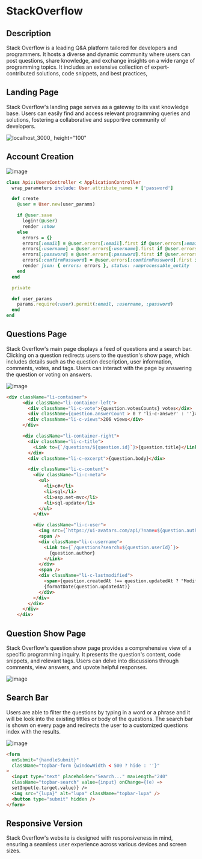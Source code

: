 # StackOverflow

## Description

Stack Overflow is a leading Q&A platform tailored for developers and programmers.
It hosts a diverse and dynamic community where users can post questions, share knowledge, and exchange insights on a wide range of programming topics.
It includes an extensive collection of expert-contributed solutions, code snippets, and best practices,

## Landing Page

Stack Overflow's landing page serves as a gateway to its vast knowledge base. Users can easily find and access relevant programming queries and solutions, fostering a collaborative and supportive community of developers.

![localhost_3000_ height="100"](https://github.com/jeffreyferrert/StackOverflow/assets/60533307/436ddd90-f529-4274-a33a-06324b5a4d70)

## Account Creation

![image](https://github.com/jeffreyferrert/StackOverflow/assets/60533307/fa6bde08-bf3f-4d2d-a898-6a4ba5479f80)

```ruby
class Api::UsersController < ApplicationController
  wrap_parameters include: User.attribute_names + ['password']

  def create
    @user = User.new(user_params)

    if @user.save
      login!(@user)
      render :show
    else
      errors = {}
      errors[:email] = @user.errors[:email].first if @user.errors[:email].any?
      errors[:username] = @user.errors[:username].first if @user.errors[:username].any?
      errors[:password] = @user.errors[:password].first if @user.errors[:password].any?
      errors[:confirmPassword] = @user.errors[:confirmPassword].first if @user.errors[:confirmPassword].any?
      render json: { errors: errors }, status: :unprocessable_entity
    end
  end

  private

  def user_params
    params.require(:user).permit(:email, :username, :password)
  end
end
```

## Questions Page

Stack Overflow's main page displays a feed of questions and a search bar. Clicking on a question redirects users to the question's show page, which includes details such as the question description, user information, comments, votes, and tags. Users can interact with the page by answering the question or voting on answers.

![image](https://github.com/jeffreyferrert/StackOverflow/assets/60533307/bb473e4a-5d17-4719-ad67-ee3df6c096e6)

```html
<div className="li-container">
      <div className="li-container-left">
        <div className="li-c-vote">{question.votesCounts} votes</div>
        <div className={question.answerCount > 0 ? 'li-c-answer' : ''}>{question.answerCount} answers</div>
        <div className="li-c-views">206 views</div>
      </div>

      <div className="li-container-right">
        <div className="li-c-title">
          <Link to={`/questions/${question.id}`}>{question.title}</Link>
        </div>
        <div className="li-c-excerpt">{question.body}</div>

        <div className="li-c-content">
          <div className="li-c-meta">
            <ul>
              <li>c#</li>
              <li>sql</li>
              <li>asp.net-mvc</li>
              <li>sql-update</li>
            </ul>
          </div>

          <div className="li-c-user">
            <img src={`https://ui-avatars.com/api/?name=${question.author}&background=random&format=png`} alt="user_photo" className="li-c-photo" />
            <span />
            <div className="li-c-username">
              <Link to={`/questions?search=${question.userId}`}>
                {question.author}
              </Link>
            </div>
            <span />
            <div className="li-c-lastmodified">
              <span>{question.createdAt !== question.updatedAt ? "Modified" : "Asked"}</span>
              {formatDate(question.updatedAt)}
            </div>
          </div>
        </div>
      </div>
    </div>
```

## Question Show Page

Stack Overflow's question show page provides a comprehensive view of a specific programming inquiry. It presents the question's content, code snippets, and relevant tags. Users can delve into discussions through comments, view answers, and upvote helpful responses.

![image](https://github.com/jeffreyferrert/StackOverflow/assets/60533307/661e8c74-d69b-4392-b393-aad3242780a0)

## Search Bar

Users are able to filter the questions by typing in a word or a phrase and it will be look into the existing tittles or body of the questions. The search bar is shown on every page and redirects the user to a customized questions index with the results.

![image](https://github.com/jeffreyferrert/StackOverflow/assets/60533307/95e07191-5808-4f36-992a-60e6228e9991) 

```html
<form
  onSubmit="{handleSubmit}"
  className="topbar-form {windowWidth < 500 ? hide : ''}"
>
  <input type="text" placeholder="Search..." maxLength="240"
  className="topbar-search" value={input} onChange={(e) =>
  setInput(e.target.value)} />
  <img src="{lupa}" alt="lupa" className="topbar-lupa" />
  <button type="submit" hidden />
</form>
```

## Responsive Version

Stack Overflow's website is designed with responsiveness in mind, ensuring a seamless user experience across various devices and screen sizes.
